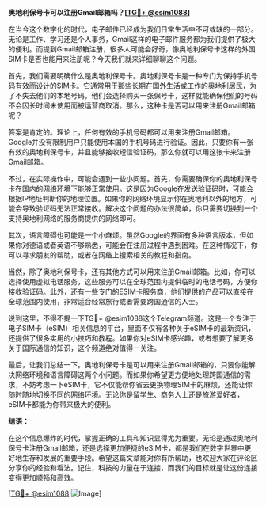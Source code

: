 **奥地利保号卡可以注册Gmail邮箱吗？[[TG💪+ @esim1088](https://t.me/s/esim1088)]**

在当今这个数字化的时代，电子邮件已经成为我们日常生活中不可或缺的一部分。无论是工作、学习还是个人事务，Gmail这样的电子邮件服务都为我们提供了极大的便利。而提到Gmail邮箱注册，很多人可能会好奇，像奥地利保号卡这样的外国SIM卡是否也能用来注册呢？今天我们就来详细聊聊这个问题。

首先，我们需要明确什么是奥地利保号卡。奥地利保号卡是一种专门为保持手机号码有效而设计的SIM卡。它通常用于那些长期在国外生活或工作的奥地利居民，为了不失去他们的本地号码，他们会选择购买一张保号卡，这样就能确保他们的号码不会因长时间未使用而被运营商取消。那么，这种卡是否可以用来注册Gmail邮箱呢？

答案是肯定的。理论上，任何有效的手机号码都可以用来注册Gmail邮箱。Google并没有限制用户只能使用本国的手机号码进行验证。因此，只要你有一张有效的奥地利保号卡，并且能够接收短信验证码，那么你就可以用这张卡来注册Gmail邮箱。

不过，在实际操作中，可能会遇到一些小问题。首先，你需要确保你的奥地利保号卡在国内的网络环境下能够正常使用。这是因为Google在发送验证码时，可能会根据IP地址判断你的地理位置。如果你的网络环境显示你在奥地利以外的地方，可能会导致验证码无法正常接收。解决这个问题的办法很简单，你只需要切换到一个支持奥地利网络的服务商提供的网络即可。

其次，语言障碍也可能是一个小麻烦。虽然Google的界面有多种语言版本，但如果你对德语或者英语不够熟悉，可能会在注册过程中遇到困难。在这种情况下，你可以寻求朋友的帮助，或者在网络上搜索相关的教程和指南。

当然，除了奥地利保号卡，还有其他方式可以用来注册Gmail邮箱。比如，你可以选择使用虚拟电话服务，这些服务可以在全球范围内提供临时的电话号码，方便你接收验证码。此外，还有一些专门的ESIM卡服务商，他们提供的产品可以直接在全球范围内使用，非常适合经常旅行或者需要跨国通信的人士。

说到这里，不得不提一下TG💪+ @esim1088这个Telegram频道。这是一个专注于电子SIM卡（eSIM）相关信息的平台，里面不仅有各种关于eSIM卡的最新资讯，还提供了很多实用的小技巧和教程。如果你对eSIM卡感兴趣，或者想要了解更多关于国际通信的知识，这个频道绝对值得一关注。

最后，让我们总结一下。奥地利保号卡是可以用来注册Gmail邮箱的，只要你能解决网络环境和语言障碍这两个小问题。而如果你希望更方便地处理跨国通信的需求，不妨考虑一下eSIM卡，它不仅能帮你省去更换物理SIM卡的麻烦，还能让你随时随地切换不同的网络环境。无论你是留学生、商务人士还是旅游爱好者，eSIM卡都能为你带来极大的便利。

**结语：**

在这个信息爆炸的时代，掌握正确的工具和知识显得尤为重要。无论是通过奥地利保号卡注册Gmail邮箱，还是选择更加便捷的eSIM卡，都是我们在数字世界中更好地生存和发展的重要手段。希望这篇文章能对你有所帮助，也欢迎大家在评论区分享你的经验和看法。记住，科技的力量在于连接，而我们的目标就是让这份连接变得更加顺畅和高效。

[[TG💪+ @esim1088](https://t.me/s/esim1088) ![Image](https://i.postimg.cc/4NQfJmqS/Snipaste-2025-05-13-00-14-12.png)]